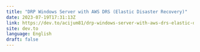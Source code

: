 ```yaml
---
title: "DRP Windows Server with AWS DRS (Elastic Disaster Recovery)"
date: 2023-07-19T17:31:13Z
link: https://dev.to/acijum81/drp-windows-server-with-aws-drs-elastic-disaster-recovery-502c?utm_medium=RSS&utm_source=news.12bit.vn
site: dev.to
language: English
draft: false
---
```

